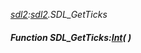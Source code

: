 _[sdl2](../../modules/sdl2/sdl2-module.md):[sdl2](../../modules/sdl2/sdl2-module.md).SDL\_GetTicks_
##### Function SDL\_GetTicks:[Int](../../modules/wonkey/wonkey-types-int.md)(  )
